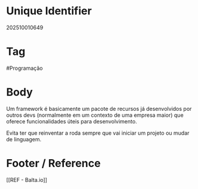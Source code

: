 # Unique Identifier
202510010649

# Tag
#Programação 

# Body
Um framework é basicamente um pacote de recursos já desenvolvidos por outros devs (normalmente em um contexto de uma empresa maior) que oferece funcionalidades úteis para desenvolvimento.

Evita ter que reinventar a roda sempre que vai iniciar um projeto ou mudar de linguagem.

# Footer / Reference
[[REF - Balta.io]]